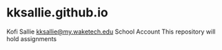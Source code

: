 # kksallie.github.io
Kofi Sallie
kksallie@my.waketech.edu
School Account
This repository will hold assignments
